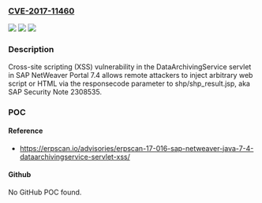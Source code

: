 ### [CVE-2017-11460](https://cve.mitre.org/cgi-bin/cvename.cgi?name=CVE-2017-11460)
![](https://img.shields.io/static/v1?label=Product&message=n%2Fa&color=blue)
![](https://img.shields.io/static/v1?label=Version&message=n%2Fa&color=blue)
![](https://img.shields.io/static/v1?label=Vulnerability&message=n%2Fa&color=brighgreen)

### Description

Cross-site scripting (XSS) vulnerability in the DataArchivingService servlet in SAP NetWeaver Portal 7.4 allows remote attackers to inject arbitrary web script or HTML via the responsecode parameter to shp/shp_result.jsp, aka SAP Security Note 2308535.

### POC

#### Reference
- https://erpscan.io/advisories/erpscan-17-016-sap-netweaver-java-7-4-dataarchivingservice-servlet-xss/

#### Github
No GitHub POC found.

